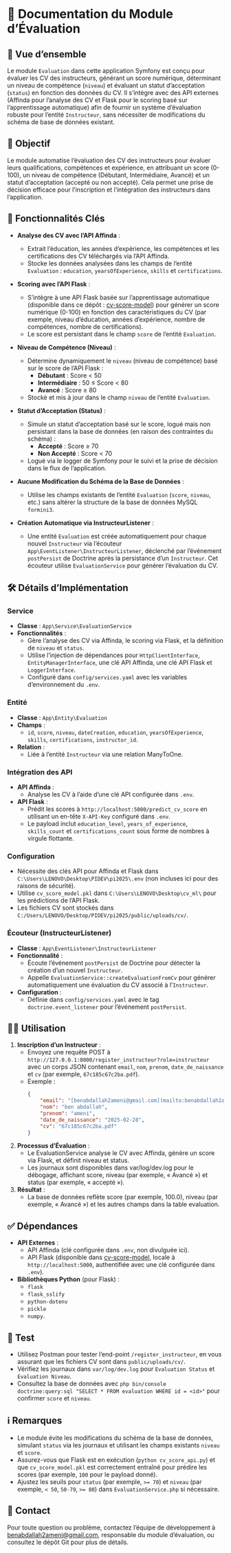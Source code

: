 # 📘 Documentation du Module d’Évaluation

## 🌟 Vue d’ensemble
Le module `Evaluation` dans cette application Symfony est conçu pour évaluer les CV des instructeurs, générant un score numérique, déterminant un niveau de compétence (`niveau`) et évaluant un statut d’acceptation (`status`) en fonction des données du CV. Il s’intègre avec des API externes (Affinda pour l’analyse des CV et Flask pour le scoring basé sur l’apprentissage automatique) afin de fournir un système d’évaluation robuste pour l’entité `Instructeur`, sans nécessiter de modifications du schéma de base de données existant.

## 🎯 Objectif
Le module automatise l’évaluation des CV des instructeurs pour évaluer leurs qualifications, compétences et expérience, en attribuant un score (0-100), un niveau de compétence (Débutant, Intermédiaire, Avancé) et un statut d’acceptation (accepté ou non accepté). Cela permet une prise de décision efficace pour l’inscription et l’intégration des instructeurs dans l’application.

## 🚀 Fonctionnalités Clés
- **Analyse des CV avec l’API Affinda** :
  - Extrait l’éducation, les années d’expérience, les compétences et les certifications des CV téléchargés via l’API Affinda.
  - Stocke les données analysées dans les champs de l’entité `Evaluation` : `education`, `yearsOfExperience`, `skills` et `certifications`.

- **Scoring avec l’API Flask** :
  - S’intègre à une API Flask basée sur l’apprentissage automatique (disponible dans ce dépôt : [cv-score-model](https://github.com/amenibenabdallah/cv-score-model)) pour générer un score numérique (0-100) en fonction des caractéristiques du CV (par exemple, niveau d’éducation, années d’expérience, nombre de compétences, nombre de certifications).
  - Le score est persistant dans le champ `score` de l’entité `Evaluation`.

- **Niveau de Compétence (Niveau)** :
  - Détermine dynamiquement le `niveau` (niveau de compétence) basé sur le score de l’API Flask :
    - **Débutant** : Score < 50
    - **Intermédiaire** : 50 ≤ Score < 80
    - **Avancé** : Score ≥ 80
  - Stocké et mis à jour dans le champ `niveau` de l’entité `Evaluation`.

- **Statut d’Acceptation (Status)** :
  - Simule un statut d’acceptation basé sur le score, logué mais non persistant dans la base de données (en raison des contraintes du schéma) :
    - **Accepté** : Score ≥ 70
    - **Non Accepté** : Score < 70
  - Logué via le logger de Symfony pour le suivi et la prise de décision dans le flux de l’application.

- **Aucune Modification du Schéma de la Base de Données** :
  - Utilise les champs existants de l’entité `Evaluation` (`score`, `niveau`, etc.) sans altérer la structure de la base de données MySQL `formini3`.

- **Création Automatique via InstructeurListener** :
  - Une entité `Evaluation` est créée automatiquement pour chaque nouvel `Instructeur` via l’écouteur `App\EventListener\InstructeurListener`, déclenché par l’événement `postPersist` de Doctrine après la persistance d’un `Instructeur`. Cet écouteur utilise `EvaluationService` pour générer l’évaluation du CV.

## 🛠 Détails d’Implémentation
### Service
- **Classe** : `App\Service\EvaluationService`
- **Fonctionnalités** :
  - Gère l’analyse des CV via Affinda, le scoring via Flask, et la définition de `niveau` et `status`.
  - Utilise l’injection de dépendances pour `HttpClientInterface`, `EntityManagerInterface`, une clé API Affinda, une clé API Flask et `LoggerInterface`.
  - Configuré dans `config/services.yaml` avec les variables d’environnement du `.env`.

### Entité
- **Classe** : `App\Entity\Evaluation`
- **Champs** :
  - `id`, `score`, `niveau`, `dateCreation`, `education`, `yearsOfExperience`, `skills`, `certifications`, `instructor_id`.
- **Relation** :
  - Liée à l’entité `Instructeur` via une relation ManyToOne.

### Intégration des API
- **API Affinda** :
  - Analyse les CV à l’aide d’une clé API configurée dans `.env`.
- **API Flask** :
  - Prédit les scores à `http://localhost:5000/predict_cv_score` en utilisant un en-tête `X-API-Key` configuré dans `.env`.
  - Le payload inclut `education_level`, `years_of_experience`, `skills_count` et `certifications_count` sous forme de nombres à virgule flottante.

### Configuration
- Nécessite des clés API pour Affinda et Flask dans `C:\Users\LENOVO\Desktop\PIDEV\pi2025\.env` (non incluses ici pour des raisons de sécurité).
- Utilise `cv_score_model.pkl` dans `C:\Users\LENOVO\Desktop\cv_ml\` pour les prédictions de l’API Flask.
- Les fichiers CV sont stockés dans `C:/Users/LENOVO/Desktop/PIDEV/pi2025/public/uploads/cv/`.

### Écouteur (InstructeurListener)
- **Classe** : `App\EventListener\InstructeurListener`
- **Fonctionnalité** :
  - Écoute l’événement `postPersist` de Doctrine pour détecter la création d’un nouvel `Instructeur`.
  - Appelle `EvaluationService::createEvaluationFromCv` pour générer automatiquement une évaluation du CV associé à l’`Instructeur`.
- **Configuration** :
  - Définie dans `config/services.yaml` avec le tag `doctrine.event_listener` pour l’événement `postPersist`.

## 🚶‍♂️ Utilisation
1. **Inscription d’un Instructeur** :
   - Envoyez une requête POST à `http://127.0.0.1:8000/register_instructeur?role=instructeur` avec un corps JSON contenant `email`, `nom`, `prenom`, `date_de_naissance` et `cv` (par exemple, `67c185c67c2ba.pdf`).
   - Exemple :
     ```json
     {
         "email": "[benabdallah2ameni@gmail.com](mailto:benabdallah2ameni@gmail.com)",
         "nom": "ben abdallah",
         "prenom": "ameni",
         "date_de_naissance": "2025-02-28",
         "cv": "67c185c67c2ba.pdf"
     }
1. **Processus d’Évaluation** :
    - Le EvaluationService analyse le CV avec Affinda, génère un score via Flask, et définit niveau et status.
    - Les journaux sont disponibles dans var/log/dev.log pour le débogage, affichant score, niveau (par exemple, « Avancé ») et status (par exemple, « accepté »).
3. **Résultat** :
    - La base de données reflète score (par exemple, 100.0), niveau (par exemple, « Avancé ») et les autres champs  dans la table evaluation.
    
## ✅ Dépendances
- **API Externes** :
  - API Affinda (clé configurée dans `.env`, non divulguée ici).
  - API Flask (disponible dans [cv-score-model](https://github.com/amenibenabdallah/cv-score-model), locale à `http://localhost:5000`, authentifiée avec une clé configurée dans `.env`).
- **Bibliothèques Python** (pour Flask) :
  - `flask`
  - `flask_sslify`
  - `python-dotenv`
  - `pickle`
  - `numpy`.

## 🧪 Test
- Utilisez Postman pour tester l’end-point `/register_instructeur`, en vous assurant que les fichiers CV sont dans `public/uploads/cv/`.
- Vérifiez les journaux dans `var/log/dev.log` pour `Evaluation Status` et `Evaluation Niveau`.
- Consultez la base de données avec `php bin/console doctrine:query:sql "SELECT * FROM evaluation WHERE id = <id>"` pour confirmer `score` et `niveau`.

## ℹ Remarques
- Le module évite les modifications du schéma de la base de données, simulant `status` via les journaux et utilisant les champs existants `niveau` et `score`.
- Assurez-vous que Flask est en exécution (`python cv_score_api.py`) et que `cv_score_model.pkl` est correctement entraîné pour prédire les scores (par exemple, `100` pour le payload donné).
- Ajustez les seuils pour `status` (par exemple, `>= 70`) et `niveau` (par exemple, `< 50`, `50-79`, `>= 80`) dans `EvaluationService.php` si nécessaire.

## 📧 Contact
Pour toute question ou problème, contactez l’équipe de développement à [benabdallah2ameni@gmail.com](mailto:benabdallah2ameni@gmail.com), responsable du module d’évaluation, ou consultez le dépôt Git pour plus de détails.
